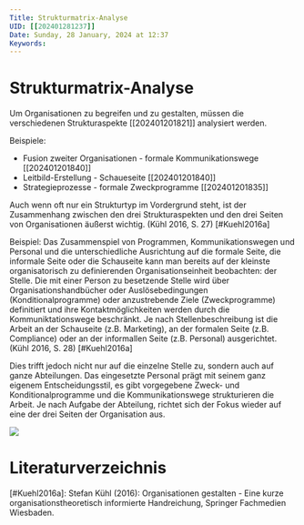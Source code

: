 ```yaml
---
Title: Strukturmatrix-Analyse
UID: [[202401281237]]
Date: Sunday, 28 January, 2024 at 12:37 
Keywords:  
---
```


# Strukturmatrix-Analyse

Um Organisationen zu begreifen und zu gestalten, müssen die verschiedenen Strukturaspekte [[202401201821]] analysiert werden. 

Beispiele:
- Fusion zweiter Organisationen - formale Kommunikationswege [[202401201840]]
- Leitbild-Erstellung - Schaueseite [[202401201840]]
- Strategieprozesse - formale Zweckprogramme [[202401201835]] 

Auch wenn oft nur ein Strukturtyp im Vordergrund steht, ist der Zusammenhang zwischen den drei Strukturaspekten und den drei Seiten von Organisationen äußerst wichtig. (Kühl 2016, S. 27) [#Kuehl2016a]

Beispiel:
Das Zusammenspiel von Programmen, Kommunikationswegen und Personal und die unterschiedliche Ausrichtung auf die formale Seite, die informale Seite oder die Schauseite kann man bereits auf der kleinste organisatorisch zu definierenden Organisationseinheit beobachten: der Stelle. 
Die mit einer Person zu besetzende Stelle wird über Organisationshandbücher oder Auslösebedingungen (Konditionalprogramme) oder anzustrebende Ziele (Zweckprogramme) definitiert und ihre Kontaktmöglichkeiten werden durch die Kommuniktationswege beschränkt. Je nach Stellenbeschreibung ist die Arbeit an der Schauseite (z.B. Marketing), an der formalen Seite (z.B. Compliance) oder an  der informallen Seite (z.B. Personal) ausgerichtet. (Kühl 2016, S. 28) [#Kuehl2016a]

Dies trifft jedoch nicht nur auf die einzelne Stelle zu, sondern auch auf ganze Abteilungen. Das eingesetzte Personal prägt mit seinem ganz eigenem Entscheidungsstil, es gibt vorgegebene Zweck- und Konditionalprogramme und die Kommunikationswege strukturieren die Arbeit. Je nach Aufgabe der Abteilung, richtet sich der Fokus wieder auf eine der drei Seiten der Organisation aus.

![](media/strukturmatrix.jpeg)


# Literaturverzeichnis

[#Kuehl2016a]: Stefan Kühl (2016):  Organisationen gestalten - Eine kurze organisationstheoretisch informierte Handreichung, Springer Fachmedien Wiesbaden.